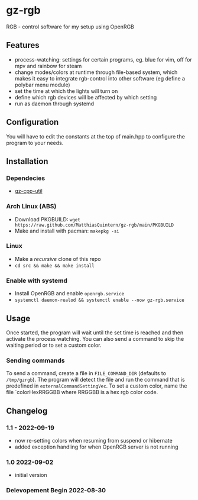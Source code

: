 # gz-rgb
RGB - control software for my setup using OpenRGB

## Features
- process-watching: settings for certain programs, eg. blue for vim, off for mpv and rainbow for steam
- change modes/colors at runtime through file-based system, which makes it easy to integrate rgb-control into other software (eg define a polybar menu module)
- set the time at which the lights will turn on
- define which rgb devices will be affected by which setting
- run as daemon through systemd


## Configuration
You will have to edit the constants at the top of main.hpp to configure the program to your needs.

## Installation
### Dependecies
- [gz-cpp-util](https://github.com/MatthiasQuintern/gz-cpp-util)

### Arch Linux (ABS)
- Download PKGBUILD: `wget https://raw.github.com/MatthiasQuintern/gz-rgb/main/PKGBUILD`
- Make and install with pacman: `makepkg -si`

### Linux
- Make a *recursive* clone of this repo
- `cd src && make && make install`

### Enable with systemd
- Install OpenRGB and enable `openrgb.service`
- `systemctl daemon-realod && systemctl enable --now gz-rgb.service`

## Usage
Once started, the program will wait until the set time is reached and then activate the process watching. 
You can also send a command to skip the waiting period or to set a custom color.
### Sending commands 
To send a command, create a file in `FILE_COMMAND_DIR` (defaults to `/tmp/gzrgb`). 
The program will detect the file and run the command that is predefined in `externalCommandSettingVec`.
To set a custom color, name the file `colorHexRRGGBB where RRGGBB is a hex rgb color code.


## Changelog
### 1.1 - 2022-09-19
- now re-setting colors when resuming from suspend or hibernate
- added exception handling for when OpenRGB server is not running
### 1.0 2022-09-02
- initial version

### Delevopement Begin 2022-08-30

